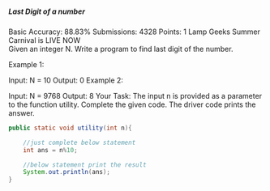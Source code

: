 ##### Last Digit of a number 
Basic Accuracy: 88.83% Submissions: 4328 Points: 1
Lamp Geeks Summer Carnival is LIVE NOW   
Given an integer N. Write a program to find last digit of the number.

Example 1:

Input:
N = 10
Output: 
0
Example 2:

Input:
N = 9768
Output: 
8
Your Task:
The input n is provided as a parameter to the function utility. Complete the given code. The driver code prints the answer.
```java
public static void utility(int n){

    //just complete below statement
    int ans = n%10;

    //below statement print the result
    System.out.println(ans);
}
```
